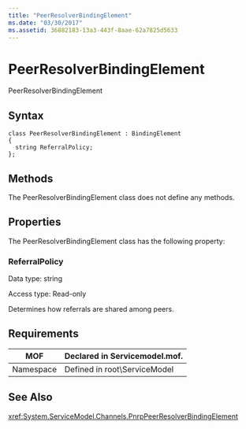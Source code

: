 ```yaml
---
title: "PeerResolverBindingElement"
ms.date: "03/30/2017"
ms.assetid: 36882183-13a3-443f-8aae-62a7825d5633
---
```

# PeerResolverBindingElement
PeerResolverBindingElement  
  
## Syntax  
  
```  
class PeerResolverBindingElement : BindingElement  
{  
  string ReferralPolicy;  
};  
```  
  
## Methods  
 The PeerResolverBindingElement class does not define any methods.  
  
## Properties  
 The PeerResolverBindingElement class has the following property:  
  
### ReferralPolicy  
 Data type: string  
  
 Access type: Read-only  
  
 Determines how referrals are shared among peers.  
  
## Requirements  
  
|MOF|Declared in Servicemodel.mof.|  
|---------|-----------------------------------|  
|Namespace|Defined in root\ServiceModel|  
  
## See Also  
 <xref:System.ServiceModel.Channels.PnrpPeerResolverBindingElement>
